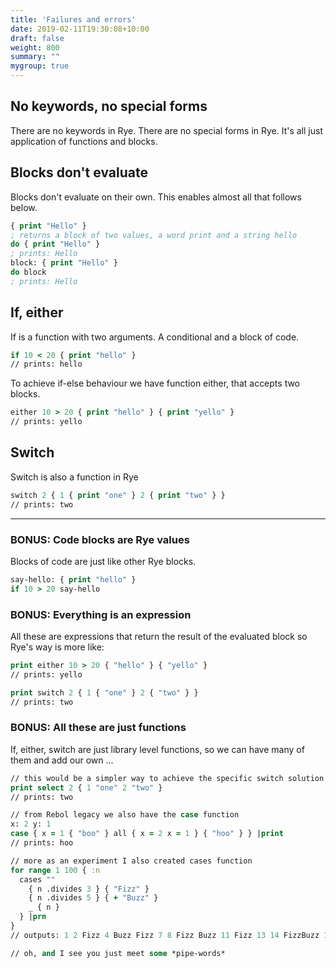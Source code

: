 ```yaml
---
title: 'Failures and errors'
date: 2019-02-11T19:30:08+10:00
draft: false
weight: 800
summary: ""
mygroup: true
---
```


## No keywords, no special forms

There are no keywords in Rye. There are no special forms in Rye. It's all just application of functions and blocks.

## Blocks don't evaluate

Blocks don't evaluate on their own. This enables almost all that follows below.

```clojure
{ print "Hello" }
; returns a block of two values, a word print and a string hello
do { print "Hello" }
; prints: Hello
block: { print "Hello" }
do block
; prints: Hello
```

## If, either

If is a function with two arguments. A conditional and a block of code.

```clojure
if 10 < 20 { print "hello" }
// prints: hello
```
To achieve if-else behaviour we have function either, that accepts two blocks.

```clojure
either 10 > 20 { print "hello" } { print "yello" }
// prints: yello
```

## Switch

Switch is also a function in Rye

```clojure
switch 2 { 1 { print "one" } 2 { print "two" } }
// prints: two
```

---


### BONUS: Code blocks are Rye values

Blocks of code are just like other Rye blocks.

```clojure
say-hello: { print "hello" }
if 10 > 20 say-hello
```

### BONUS: Everything is an expression

All these are expressions that return the result of the evaluated block so Rye's way is more like:

```clojure
print either 10 > 20 { "hello" } { "yello" }
// prints: yello

print switch 2 { 1 { "one" } 2 { "two" } }
// prints: two
```

### BONUS: All these are just functions

If, either, switch are just library level functions, so we can have many of them and add our own ...

```clojure
// this would be a simpler way to achieve the specific switch solution
print select 2 { 1 "one" 2 "two" }
// prints: two

// from Rebol legacy we also have the case function
x: 2 y: 1
case { x = 1 { "boo" } all { x = 2 x = 1 } { "hoo" } } |print
// prints: hoo

// more as an experiment I also created cases function
for range 1 100 { :n
  cases ""
    { n .divides 3 } { "Fizz" }
    { n .divides 5 } { + "Buzz" }
    _ { n }
  } |prn
}
// outputs: 1 2 Fizz 4 Buzz Fizz 7 8 Fizz Buzz 11 Fizz 13 14 FizzBuzz 16 ...

// oh, and I see you just meet some *pipe-words*
```
